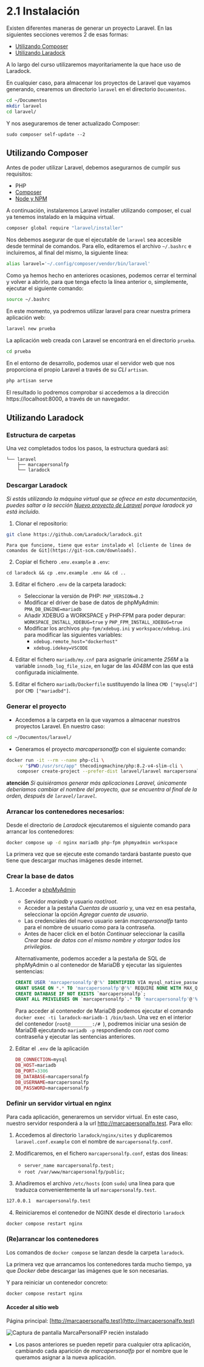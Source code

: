 # 2.1 Instalación

Existen diferentes maneras de generar un proyecto Laravel. En las siguientes secciones veremos 2 de esas formas:
- [Utilizando Composer](#utilizando-composer)
- [Utilizando Laradock](#utilizando-laradock)

A lo largo del curso utilizaremos mayoritariamente la que hace uso de Laradock.

En cualquier caso, para almacenar los proyectos de Laravel que vayamos generando, crearemos un directorio `laravel` en el directorio `Documentos`.

```bash
cd ~/Documentos
mkdir laravel
cd laravel/
```

Y nos aseguraremos de tener actualizado Composer:

```bahs
sudo composer self-update --2
```

## Utilizando Composer

Antes de poder utilizar Laravel, debemos asegurarnos de cumplir sus requisitos:

- PHP
- [Composer](https://getcomposer.org/)
- [Node y NPM](https://nodejs.org/)

A continuación, instalaremos Laravel installer utilizando composer, el cual ya tenemos instalado en la máquina virtual.

```bash
composer global require "laravel/installer"
```

Nos debemos asegurar de que el ejecutable de `laravel` sea accesible desde terminal de comandos. Para ello, editaremos el archivo `~/.bashrc` e incluiremos, al final del mismo, la siguiente línea:

```bash
alias laravel='~/.config/composer/vendor/bin/laravel'
```

Como ya hemos hecho en anteriores ocasiones, podemos cerrar el terminal y volver a abrirlo, para que tenga efecto la línea anterior o, simplemente, ejecutar el siguiente comando:

```bash
source ~/.bashrc
```

En este momento, ya podremos utilizar laravel para crear nuestra primera aplicación web:

```bash
laravel new prueba
```

La aplicación web creada con Laravel se encontrará en el directorio `prueba`.

```bash
cd prueba
```

En el entorno de desarrollo, podemos usar el servidor web que nos proporciona el propio Laravel a través de su _CLI_ `artisan`.

```bash
php artisan serve
```

El resultado lo podremos comprobar si accedemos a la dirección https://localhost:8000, a través de un navegador.

## Utilizando Laradock

### Estructura de carpetas

Una vez completados todos los pasos, la estructura quedará así:

```.
└── laravel
    ├── marcapersonalfp
    └── laradock
```


### Descargar Laradock
_Si estás utilizando la máquina virtual que se ofrece en esta documentación, puedes saltar a la sección [Nuevo proyecto de Laravel](#nuevo-proyecto-de-laravel) porque laradock ya está incluido._

1. Clonar el repositorio:

```bash
git clone https://github.com/Laradock/laradock.git
```
    Para que funcione, tiene que estar instalado el [cliente de línea de comandos de Git](https://git-scm.com/downloads).

2. Copiar el fichero `.env.example` a `.env`:

```bahs
cd laradock && cp .env.example .env && cd ..
```

3. Editar el fichero `.env` de la carpeta laradock:

    - Seleccionar la versión de PHP: `PHP_VERSION=8.2`
    - Modificar el driver de base de datos de phpMyAdmin: `PMA_DB_ENGINE=mariadb`
    - Añadir XDEBUG a WORKSPACE y PHP-FPM para poder depurar: `WORKSPACE_INSTALL_XDEBUG=true` y `PHP_FPM_INSTALL_XDEBUG=true`
    - Modificar los archivos `php-fpm/xdebug.ini` y `workspace/xdebug.ini` para modificar las siguientes variables:
        - `xdebug.remote_host="dockerhost"`
        - `xdebug.idekey=VSCODE`

4. Editar el fichero `mariadb/my.cnf` para asignarle únicamente _256M_ a la variable `innodb_log_file_size`, en lugar de las _4048M_ con las que está configurada inicialmente.

5. Editar el fichero `mariadb/Dockerfile` sustituyendo la línea `CMD ["mysqld"]` por `CMD ["mariadbd"]`.

### Generar el proyecto

- Accedemos a la carpeta en la que vayamos a almacenar nuestros proyectos Laravel. En nuestro caso:

```bash
cd ~/Documentos/laravel/
```

- Generamos el proyecto _marcapersonalfp_ con el siguiente comando:

```bash
docker run -it --rm --name php-cli \
    -v "$PWD:/usr/src/app" thecodingmachine/php:8.2-v4-slim-cli \
    composer create-project --prefer-dist laravel/laravel marcapersonalfp
```

**atención** _Si quisiéramos generar más aplicaciones Laravel, únicamente deberíamos cambiar el nombre del proyecto, que se encuentra al final de la orden, después de `laravel/laravel`._

### Arrancar los contenedores necesarios:

Desde el directorio de _Laradock_ ejecutaremos el siguiente comando para arrancar los contenedores:

```bash
docker compose up -d nginx mariadb php-fpm phpmyadmin workspace
```

La primera vez que se ejecute este comando tardará bastante puesto que tiene que descargar muchas imágenes desde internet.

### Crear la base de datos

1. Acceder a [phpMyAdmin](http://localhost:8081/)

    - Servidor _mariadb_ y usuario _root_/_root_.
    - Acceder a la pestaña _Cuentas de usuario_ y, una vez en esa pestaña, seleccionar la opción _Agregar cuenta de usuario_.
    - Las credenciales del nuevo usuario serán _marcapersonalfp_ tanto para el nombre de usuario como para la contraseña.
    - Antes de hacer click en el botón _Continuar_ seleccionar la casilla _Crear base de datos con el mismo nombre y otorgar todos los privilegios_.

    Alternativamente, podemos acceder a la pestaña de SQL de phpMyAdmin o al contenedor de MariaDB y ejecutar las siguientes sentencias:

    ```sql
    CREATE USER 'marcapersonalfp'@'%' IDENTIFIED VIA mysql_native_password USING PASSWORD('marcapersonalfp');
    GRANT USAGE ON *.* TO 'marcapersonalfp'@'%' REQUIRE NONE WITH MAX_QUERIES_PER_HOUR 0 MAX_CONNECTIONS_PER_HOUR 0 MAX_UPDATES_PER_HOUR 0 MAX_USER_CONNECTIONS 0;
    CREATE DATABASE IF NOT EXISTS `marcapersonalfp`;
    GRANT ALL PRIVILEGES ON `marcapersonalfp`.* TO 'marcapersonalfp'@'%';
    ```

    Para acceder al contenedor de MariaDB podemos ejecutar el comando `docker exec -ti laradock-mariadb-1 /bin/bash`. Una vez en el interior del contenedor (`root@________:/# `), podremos iniciar una sesión de MariaDB ejecutando `mariadb -p` respondiendo con _root_ como contraseña y ejecutar las sentencias anteriores.

3. Editar el `.env` de la aplicación

    ```php
    DB_CONNECTION=mysql
    DB_HOST=mariadb
    DB_PORT=3306
    DB_DATABASE=marcapersonalfp
    DB_USERNAME=marcapersonalfp
    DB_PASSWORD=marcapersonalfp
    ```

### Definir un servidor virtual en nginx

Para cada aplicación, generaremos un servidor virtual. En este caso, nuestro servidor responderá a la url http://marcapersonalfp.test. Para ello:

1. Accedemos al directorio `laradock/nginx/sites` y duplicaremos `laravel.conf.example` con el nombre de `marcapersonalfp.conf`.

2. Modificaremos, en el fichero `marcapersonalfp.conf`, estas dos líneas:

    - `server_name marcapersonalfp.test;`
    - `root /var/www/marcapersonalfp/public;`

3. Añadiremos el archivo `/etc/hosts` (con `sudo`) una línea para que traduzca convenientemente la url `marcapersonalfp.test`.

```bash
127.0.0.1  marcapersonalfp.test
```

4. Reiniciaremos el contenedor de NGINX desde el directorio `laradock`

```bash
docker compose restart nginx
```

### (Re)arrancar los contenedores

Los comandos de `docker compose` se lanzan desde la carpeta `laradock`.

La primera vez que arrancamos los contenedores tarda mucho tiempo, ya que _Docker_ debe descargar las imágenes que le son necesarias.

Y para reiniciar un contenedor concreto:

```bash
docker compose restart nginx
```

#### Acceder al sitio web

Página principal: [http://marcapersonalfp.test](http://marcapersonalfp.test)

![Captura de pantalla MarcaPersonalFP recién instalado](./images/marcaPersonalFP_LaravelInstalacion.png)

* Los pasos anteriores se pueden repetir para cualquier otra aplicación, cambiando cada aparición de _marcapersonalfp_ por el nombre que le queramos asignar a la nueva aplicación.

